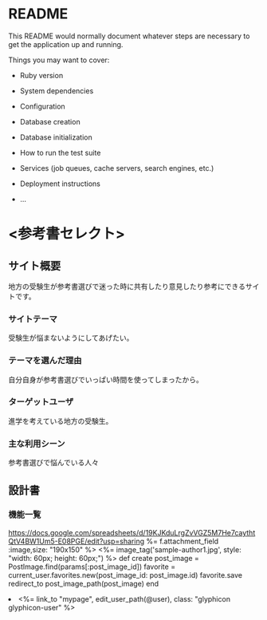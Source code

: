 # README

This README would normally document whatever steps are necessary to get the
application up and running.

Things you may want to cover:

* Ruby version

* System dependencies

* Configuration

* Database creation

* Database initialization

* How to run the test suite

* Services (job queues, cache servers, search engines, etc.)

* Deployment instructions

* ...
# <参考書セレクト>
## サイト概要
地方の受験生が参考書選びで迷った時に共有したり意見したり参考にできるサイトです。

### サイトテーマ
受験生が悩まないようにしてあげたい。

### テーマを選んだ理由
自分自身が参考書選びでいっぱい時間を使ってしまったから。

### ターゲットユーザ
進学を考えている地方の受験生。

### 主な利用シーン
参考書選びで悩んでいる人々

## 設計書


### 機能一覧
https://docs.google.com/spreadsheets/d/19KJKduLrgZvVGZ5M7He7caythtQtV4BW1Um5-E08PGE/edit?usp=sharing
%= f.attachment_field :image,size: "190x150" %>
<%= image_tag('sample-author1.jpg', style: "width: 60px; height: 60px;") %>
def create
    post_image = PostImage.find(params[:post_image_id])
    favorite = current_user.favorites.new(post_image_id: post_image.id)
    favorite.save
    redirect_to post_image_path(post_image)
  end
  <li><%= link_to "mypage", edit_user_path(@user), class: "glyphicon glyphicon-user" %></li>